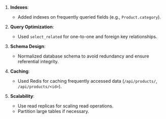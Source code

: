 1. **Indexes**:
   - Added indexes on frequently queried fields (e.g., `Product.category`).

2. **Query Optimization**:
   - Used `select_related` for one-to-one and foreign key relationships.


3. **Schema Design**:
   - Normalized database schema to avoid redundancy and ensure referential integrity.

4. **Caching**:
   - Used Redis for caching frequently accessed data (`/api/products/`, `/api/products/<id>`).

5. **Scalability**:
   - Use read replicas for scaling read operations.
   - Partition large tables if necessary.